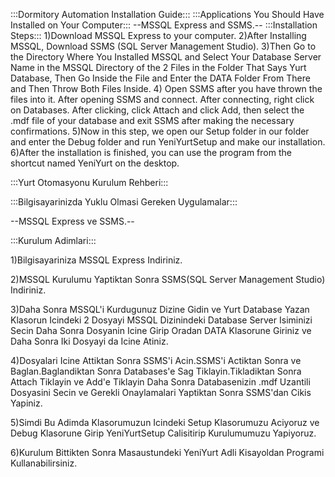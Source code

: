 :::Dormitory Automation Installation Guide:::
:::Applications You Should Have Installed on Your Computer:::
--MSSQL Express and SSMS.--
:::Installation Steps:::
1)Download MSSQL Express to your computer.
2)After Installing MSSQL, Download SSMS (SQL Server Management Studio).
3)Then Go to the Directory Where You Installed MSSQL and Select Your Database Server Name in the MSSQL Directory of the 2 Files in the Folder That Says Yurt Database, Then Go Inside the File and Enter the DATA Folder From There and Then Throw Both Files Inside.
4) Open SSMS after you have thrown the files into it. After opening SSMS and connect. After connecting, right click on Databases. After clicking, click Attach and click Add, then select the .mdf file of your database and exit SSMS after making the necessary confirmations.
5)Now in this step, we open our Setup folder in our folder and enter the Debug folder and run YeniYurtSetup and make our installation.
6)After the installation is finished, you can use the program from the shortcut named YeniYurt on the desktop.





:::Yurt Otomasyonu Kurulum Rehberi:::


:::Bilgisayarinizda Yuklu Olmasi Gereken Uygulamalar:::

--MSSQL Express ve SSMS.--



:::Kurulum Adimlari:::

1)Bilgisayariniza MSSQL Express Indiriniz.

2)MSSQL Kurulumu Yaptiktan Sonra SSMS(SQL Server Management Studio) Indiriniz.

3)Daha Sonra MSSQL'i Kurdugunuz Dizine Gidin ve Yurt Database Yazan Klasorun Icindeki 2 
Dosyayi MSSQL Dizinindeki Database Server Isiminizi Secin Daha Sonra Dosyanin Icine Girip 
Oradan DATA Klasorune Giriniz ve Daha Sonra Iki Dosyayi da Icine Atiniz.

4)Dosyalari Icine Attiktan Sonra SSMS'i Acin.SSMS'i Actiktan Sonra ve Baglan.Baglandiktan
Sonra Databases'e Sag Tiklayin.Tikladiktan Sonra Attach Tiklayin ve Add'e Tiklayin Daha Sonra
Databasenizin .mdf Uzantili Dosyasini Secin ve Gerekli Onaylamalari Yaptiktan Sonra SSMS'dan
Cikis Yapiniz.

5)Simdi Bu Adimda Klasorumuzun Icindeki Setup Klasorumuzu Aciyoruz ve Debug Klasorune Girip
YeniYurtSetup Calisitirip Kurulumumuzu Yapiyoruz.

6)Kurulum Bittikten Sonra Masaustundeki YeniYurt Adli Kisayoldan Programi Kullanabilirsiniz. 
